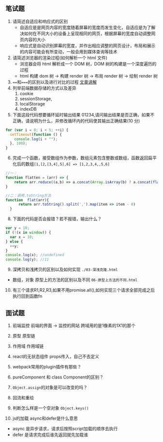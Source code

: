 ## 笔试题

1. 请简述自适应和响应式的区别
   - 自适应是是网页内容的宽度随着屏幕的宽度而发生变化，自适应是为了解决如何在不同大小的设备上呈现相同的网页，根据屏幕的宽度自动调整网页内容的大小
   - 响应式是自动识别屏幕的宽度，并作出相应调整的网页设计，布局和展示的内容可能会有所变动，一般会用到媒体查询等技术
2. 请简述浏览器的渲染过程(如何解析一个 html 文件)
   - 浏览器会将 html 解析成一个 DOM 树，DOM 树的构建是一个深度遍历的过程
   - html 构建 dom 树 -> 构建 render 树 -> 布局 render 树 -> 绘制 render 树
3. `==`和`===`的区别以及进行对比的过程
   [文章讲解](https://juejin.cn/post/6933225648261431310)
4. 列举前端数据存储的方式以及差异
   1. cookie
   2. sessionStorage,
   3. localStorage
   4. indexDB
5. 下面这段代码想要循环延时输出结果 01234,请问输出结果是否正确，如果不正确，请说明为什么，并修改循环内的代码使其输出正确结果(10 分)

```js
for (var i = 0; i < 5; ++i) {
  setTimeout(function () {
    console.log(i + "");
  }, 100);
}
```

6. 完成一个函数，接受数组作为参数，数组元素包含整数或数组，函数返回扁平化后的数组`[1,[2,[3,4],5],6] => [1,2,3,4,,5,6]`

```js
//一：
function flatten = (arr) => {
    return arr.reduce((a,b) => a.concat(Array.isArray(b) ? a.concat(flatten(b)) : a.concat(b)))
}

//二：调用.toString方法
function  flat(arr){
      return arr.toString().split(',').map(item => item - 0)
  }
```

8. 下面的代码是否会报错？若不报错，输出什么？

```js
var y = 10;
if (!(x in window)) {
  var x = 10;
} else {
  ++y;
}
console.log(x); //undefined
console.log(y); //11
```
9. 深拷贝和浅拷贝的区别以及如何实现
`./03-深浅克隆.html`
  *  数组，对象 原型上的方法的区别以及不同
`06-原型上方法的不同.html`

10. 有三个请求R1,R2,R3,如果不用promise.all(),如何实现三个请求全部完成之后执行回到函数fn

## 面试题
1. 前端监控 前端的界面 -> 监控的网站  跨域用的是1像素的1X1的那个
2. 原型 原型链
3. 作用域 作用域链
4. react的无状态组件 props传入，自己不去定义
5. webpack常用的plugin插件有那些？
6. pureComponent 和 class Component的区别？
7. `Object.assign`的对象是可以改变的吗？
8. 回流和重绘
9. 判断怎么样是一个空对象  `Object.keys()`
  
10. js的加载 async和defer是什么意思
  * async 是异步请求，请求后按照script加载的顺序去执行
  * defer 是请求完成后谁先返回就先加载谁
  